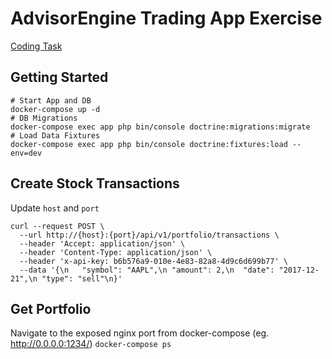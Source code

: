 # AdvisorEngine Trading App Exercise
[Coding Task](_docs/Coding%20Task.md)

## Getting Started
```
# Start App and DB
docker-compose up -d
# DB Migrations
docker-compose exec app php bin/console doctrine:migrations:migrate
# Load Data Fixtures
docker-compose exec app php bin/console doctrine:fixtures:load --env=dev
```

## Create Stock Transactions
Update `host` and `port`
```
curl --request POST \
  --url http://{host}:{port}/api/v1/portfolio/transactions \
  --header 'Accept: application/json' \
  --header 'Content-Type: application/json' \
  --header 'x-api-key: b6b576a9-010e-4e83-82a8-4d9c6d699b77' \
  --data '{\n	"symbol": "AAPL",\n	"amount": 2,\n	"date": "2017-12-21",\n	"type": "sell"\n}'
```

## Get Portfolio
Navigate to the exposed nginx port from docker-compose (eg. http://0.0.0.0:1234/)
`docker-compose ps`
